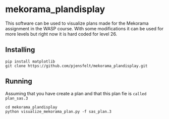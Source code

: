 # mekorama_plandisplay
This software can be used to visualize plans made for the Mekorama assignment in the WASP course. With some modifications it can be used for more levels but right now it is hard coded for level 26. 

## Installing
```
pip install matplotlib
git clone https://github.com/pjensfelt/mekorama_plandisplay.git
```

## Running
Assuming that you have create a plan and that this plan fie is `called plan_sas.3`
```
cd mekorama_plandisplay
python visualize_mekorama_plan.py -f sas_plan.3 
```
